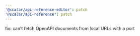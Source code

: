 ```yaml
---
'@scalar/api-reference-editor': patch
'@scalar/api-reference': patch
---
```


fix: can’t fetch OpenAPI documents from local URLs with a port
